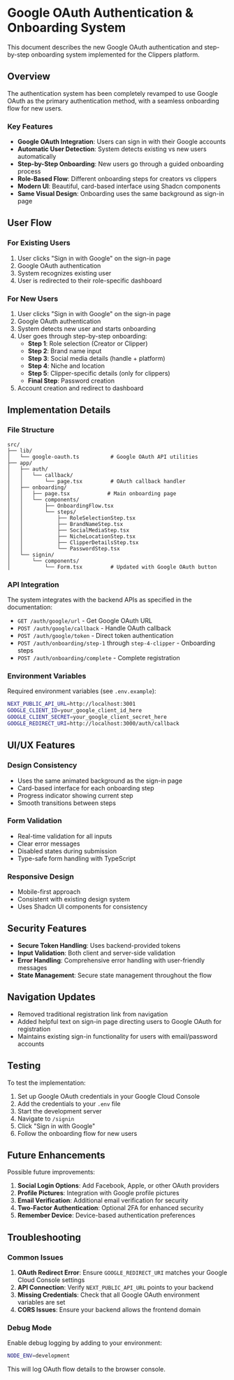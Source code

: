 # Google OAuth Authentication & Onboarding System

This document describes the new Google OAuth authentication and step-by-step onboarding system implemented for the Clippers platform.

## Overview

The authentication system has been completely revamped to use Google OAuth as the primary authentication method, with a seamless onboarding flow for new users.

### Key Features

- **Google OAuth Integration**: Users can sign in with their Google accounts
- **Automatic User Detection**: System detects existing vs new users automatically
- **Step-by-Step Onboarding**: New users go through a guided onboarding process
- **Role-Based Flow**: Different onboarding steps for creators vs clippers
- **Modern UI**: Beautiful, card-based interface using Shadcn components
- **Same Visual Design**: Onboarding uses the same background as sign-in page

## User Flow

### For Existing Users
1. User clicks "Sign in with Google" on the sign-in page
2. Google OAuth authentication
3. System recognizes existing user
4. User is redirected to their role-specific dashboard

### For New Users
1. User clicks "Sign in with Google" on the sign-in page
2. Google OAuth authentication
3. System detects new user and starts onboarding
4. User goes through step-by-step onboarding:
   - **Step 1**: Role selection (Creator or Clipper)
   - **Step 2**: Brand name input
   - **Step 3**: Social media details (handle + platform)
   - **Step 4**: Niche and location
   - **Step 5**: Clipper-specific details (only for clippers)
   - **Final Step**: Password creation
5. Account creation and redirect to dashboard

## Implementation Details

### File Structure

```
src/
├── lib/
│   └── google-oauth.ts          # Google OAuth API utilities
├── app/
│   ├── auth/
│   │   └── callback/
│   │       └── page.tsx         # OAuth callback handler
│   ├── onboarding/
│   │   ├── page.tsx            # Main onboarding page
│   │   └── components/
│   │       ├── OnboardingFlow.tsx
│   │       └── steps/
│   │           ├── RoleSelectionStep.tsx
│   │           ├── BrandNameStep.tsx
│   │           ├── SocialMediaStep.tsx
│   │           ├── NicheLocationStep.tsx
│   │           ├── ClipperDetailsStep.tsx
│   │           └── PasswordStep.tsx
│   └── signin/
│       └── components/
│           └── Form.tsx         # Updated with Google OAuth button
```

### API Integration

The system integrates with the backend APIs as specified in the documentation:

- `GET /auth/google/url` - Get Google OAuth URL
- `POST /auth/google/callback` - Handle OAuth callback
- `POST /auth/google/token` - Direct token authentication
- `POST /auth/onboarding/step-1` through `step-4-clipper` - Onboarding steps
- `POST /auth/onboarding/complete` - Complete registration

### Environment Variables

Required environment variables (see `.env.example`):

```bash
NEXT_PUBLIC_API_URL=http://localhost:3001
GOOGLE_CLIENT_ID=your_google_client_id_here
GOOGLE_CLIENT_SECRET=your_google_client_secret_here
GOOGLE_REDIRECT_URI=http://localhost:3000/auth/callback
```

## UI/UX Features

### Design Consistency
- Uses the same animated background as the sign-in page
- Card-based interface for each onboarding step
- Progress indicator showing current step
- Smooth transitions between steps

### Form Validation
- Real-time validation for all inputs
- Clear error messages
- Disabled states during submission
- Type-safe form handling with TypeScript

### Responsive Design
- Mobile-first approach
- Consistent with existing design system
- Uses Shadcn UI components for consistency

## Security Features

- **Secure Token Handling**: Uses backend-provided tokens
- **Input Validation**: Both client and server-side validation
- **Error Handling**: Comprehensive error handling with user-friendly messages
- **State Management**: Secure state management throughout the flow

## Navigation Updates

- Removed traditional registration link from navigation
- Added helpful text on sign-in page directing users to Google OAuth for registration
- Maintains existing sign-in functionality for users with email/password accounts

## Testing

To test the implementation:

1. Set up Google OAuth credentials in your Google Cloud Console
2. Add the credentials to your `.env` file
3. Start the development server
4. Navigate to `/signin`
5. Click "Sign in with Google"
6. Follow the onboarding flow for new users

## Future Enhancements

Possible future improvements:

1. **Social Login Options**: Add Facebook, Apple, or other OAuth providers
2. **Profile Pictures**: Integration with Google profile pictures
3. **Email Verification**: Additional email verification for security
4. **Two-Factor Authentication**: Optional 2FA for enhanced security
5. **Remember Device**: Device-based authentication preferences

## Troubleshooting

### Common Issues

1. **OAuth Redirect Error**: Ensure `GOOGLE_REDIRECT_URI` matches your Google Cloud Console settings
2. **API Connection**: Verify `NEXT_PUBLIC_API_URL` points to your backend
3. **Missing Credentials**: Check that all Google OAuth environment variables are set
4. **CORS Issues**: Ensure your backend allows the frontend domain

### Debug Mode

Enable debug logging by adding to your environment:
```bash
NODE_ENV=development
```

This will log OAuth flow details to the browser console.